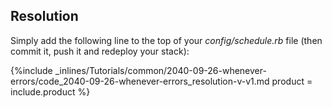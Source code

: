 


## Resolution
Simply add the following line to the top of your *config/schedule.rb* file (then commit it, push it and redeploy your stack):



{%include _inlines/Tutorials/common/2040-09-26-whenever-errors/code_2040-09-26-whenever-errors_resolution-v-v1.md  product = include.product %}



